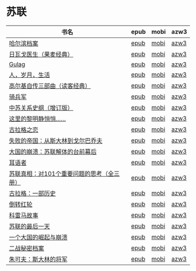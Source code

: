 # 苏联

| 书名 | epub | mobi | azw3 |
| --- | --- | --- | --- |
| [哈尔滨档案](http://ct.dalanmei.com/f/31084289-572120201-0ef08d) | [epub](http://ct.dalanmei.com/f/31084289-572120201-0ef08d) | [mobi](http://ct.dalanmei.com/f/31084289-571649054-ce5d9f) | [azw3](http://ct.dalanmei.com/f/31084289-572180424-f503b4) |
| [日瓦戈医生（果麦经典）](http://ct.dalanmei.com/f/31084289-572120280-1aa864) | [epub](http://ct.dalanmei.com/f/31084289-572120280-1aa864) | [mobi](http://ct.dalanmei.com/f/31084289-571647631-210e9f) | [azw3](http://ct.dalanmei.com/f/31084289-572180581-1e6686) |
| [Gulag](http://ct.dalanmei.com/f/31084289-571876966-326e6a) | [epub](http://ct.dalanmei.com/f/31084289-571876966-326e6a) | [mobi](http://ct.dalanmei.com/f/31084289-571551618-e80b6d) | [azw3](http://ct.dalanmei.com/f/31084289-572202263-9f3c24) |
| [人，岁月，生活](http://ct.dalanmei.com/f/31084289-571774831-d99950) | [epub](http://ct.dalanmei.com/f/31084289-571774831-d99950) | [mobi](http://ct.dalanmei.com/f/31084289-571497780-bdf52e) | [azw3](http://ct.dalanmei.com/f/31084289-571919411-986f26) |
| [高尔基自传三部曲（读客经典）](http://ct.dalanmei.com/f/31084289-572126109-78256f) | [epub](http://ct.dalanmei.com/f/31084289-572126109-78256f) | [mobi](http://ct.dalanmei.com/f/31084289-571594381-0d689e) | [azw3](http://ct.dalanmei.com/f/31084289-571983703-82ebb0) |
| [骑兵军](http://ct.dalanmei.com/f/31084289-571813949-2e481e) | [epub](http://ct.dalanmei.com/f/31084289-571813949-2e481e) | [mobi](http://ct.dalanmei.com/f/31084289-571543378-8a7709) | [azw3](http://ct.dalanmei.com/f/31084289-572014637-b3ba79) |
| [中苏关系史纲（增订版）](http://ct.dalanmei.com/f/31084289-571821450-693187) | [epub](http://ct.dalanmei.com/f/31084289-571821450-693187) | [mobi](http://ct.dalanmei.com/f/31084289-571548875-41ba35) | [azw3](http://ct.dalanmei.com/f/31084289-572063109-07c40f) |
| [这里的黎明静悄悄……](http://ct.dalanmei.com/f/31084289-571887766-8c1cd1) | [epub](http://ct.dalanmei.com/f/31084289-571887766-8c1cd1) | [mobi](http://ct.dalanmei.com/f/31084289-571553687-5ed5a9) | [azw3](http://ct.dalanmei.com/f/31084289-572070029-12a875) |
| [古拉格之恋](None) | [epub](None) | [mobi](None) | [azw3](None) |
| [失败的帝国：从斯大林到戈尔巴乔夫](None) | [epub](None) | [mobi](None) | [azw3](None) |
| [大国的崩溃：苏联解体的台前幕后](http://ct.dalanmei.com/f/31084289-571783999-eaf867) | [epub](http://ct.dalanmei.com/f/31084289-571783999-eaf867) | [mobi](http://ct.dalanmei.com/f/31084289-571433183-d86e3a) | [azw3](http://ct.dalanmei.com/f/31084289-571884780-0135b1) |
| [耳语者](http://ct.dalanmei.com/f/31084289-571784220-8265e2) | [epub](http://ct.dalanmei.com/f/31084289-571784220-8265e2) | [mobi](http://ct.dalanmei.com/f/31084289-571433431-5da46e) | [azw3](http://ct.dalanmei.com/f/31084289-571884868-dd4fdb) |
| [苏联真相：对101个重要问题的思考（全三册）](None) | [epub](None) | [mobi](None) | [azw3](None) |
| [古拉格：一部历史](None) | [epub](None) | [mobi](None) | [azw3](None) |
| [倒转红轮](http://ct.dalanmei.com/f/31084289-595860303-6872d1) | [epub](http://ct.dalanmei.com/f/31084289-595860303-6872d1) | [mobi](http://ct.dalanmei.com/f/31084289-595858068-3b2dca) | [azw3](http://ct.dalanmei.com/f/31084289-595859904-822506) |
| [科雷马故事](http://ct.dalanmei.com/f/31084289-582968833-35a47d) | [epub](http://ct.dalanmei.com/f/31084289-582968833-35a47d) | [mobi](http://ct.dalanmei.com/f/31084289-582937737-6efbfc) | [azw3](http://ct.dalanmei.com/f/31084289-582968144-0554ef) |
| [苏联的最后一天](http://ct.dalanmei.com/f/31084289-571786496-d8d144) | [epub](http://ct.dalanmei.com/f/31084289-571786496-d8d144) | [mobi](http://ct.dalanmei.com/f/31084289-571452441-ff64a6) | [azw3](http://ct.dalanmei.com/f/31084289-571885725-6bbeb1) |
| [一个大国的崛起与崩溃](http://ct.dalanmei.com/f/31084289-571788014-44b71d) | [epub](http://ct.dalanmei.com/f/31084289-571788014-44b71d) | [mobi](http://ct.dalanmei.com/f/31084289-571455440-585f18) | [azw3](http://ct.dalanmei.com/f/31084289-571889205-d0b47b) |
| [二战秘密档案](http://ct.dalanmei.com/f/31084289-571788080-c031a5) | [epub](http://ct.dalanmei.com/f/31084289-571788080-c031a5) | [mobi](http://ct.dalanmei.com/f/31084289-571455830-cdbfe9) | [azw3](http://ct.dalanmei.com/f/31084289-571889567-17096c) |
| [朱可夫：斯大林的将军](http://ct.dalanmei.com/f/31084289-571788089-84dad4) | [epub](http://ct.dalanmei.com/f/31084289-571788089-84dad4) | [mobi](http://ct.dalanmei.com/f/31084289-571455890-54476c) | [azw3](http://ct.dalanmei.com/f/31084289-571889719-ad357d) |
